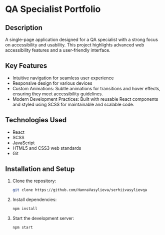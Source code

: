 # QA Specialist Portfolio

## Description
A single-page application designed for a QA specialist with a strong focus on accessibility and usability. This project highlights advanced web accessibility features and a user-friendly interface.

## Key Features
- Intuitive navigation for seamless user experience
- Responsive design for various devices
- Custom Animations: Subtle animations for transitions and hover effects, ensuring they meet accessibility guidelines.
- Modern Development Practices: Built with reusable React components and styled using SCSS for maintainable and scalable code.


## Technologies Used
- React
- SCSS
- JavaScript
- HTML5 and CSS3 web standards
- Git

## Installation and Setup
1. Clone the repository:  
   ```bash
   git clone https://github.com/HannaVasylieva/serhiivasylievqa
2. Install dependencies:
   ```bash
   npm install
3. Start the development server:
   ```bash
   npm start

